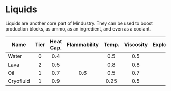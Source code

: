 # Liquids

Liquids are another core part of Mindustry. They can be used to boost production blocks, as ammo, as an ingredient, and even as a coolant.

| Name      | Tier | Heat Cap. | Flammability | Temp. | Viscosity | Explosiveness | Stat. Effect | Color   |
|-----------|:----:|:---------:|:------------:|:-----:|:---------:|:-------------:|--------------|---------|
| Water     | 0    | 0.4       |              | 0.5   | 0.5       |               | N/A          | #486acd |
| Lava      | 2    | 0.5       |              | 0.8   | 0.8       |               | Melting      | #e37341 |
| Oil       | 1    | 0.7       | 0.6          | 0.5   | 0.7       | 0.6           | Tarred       | #313131 |
| Cryofluid | 1    | 0.9       |              | 0.25  | 0.5       |               | Freezing     | #87ceeb |